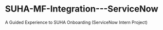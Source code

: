 # SUHA-MF-Integration---ServiceNow
A Guided Experience to SUHA Onboarding (ServiceNow Intern Project)

